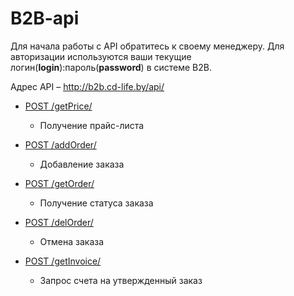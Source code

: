 # B2B-api

Для начала работы с API обратитесь к своему менеджеру. Для авторизации используются ваши текущие логин(**login**):пароль(**password**) в системе B2B.

Адрес API – http://b2b.cd-life.by/api/

- [POST /getPrice/](getPrice.md)
    - Получение прайс-листа
    
- [POST /addOrder/](addOrder.md)
    - Добавление заказа
    
- [POST /getOrder/](getOrder.md)
    - Получение статуса заказа

- [POST /delOrder/](delOrder.md)
    - Отмена заказа

- [POST /getInvoice/](getInvoice.md)
    - Запрос счета на утвержденный заказ
